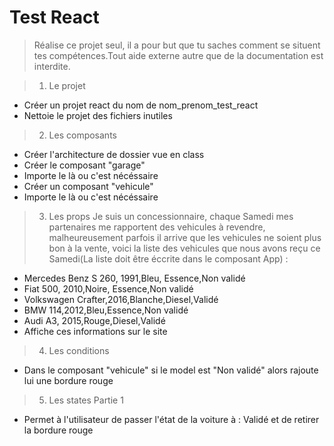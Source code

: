 # Test React

>Réalise ce projet seul, il a pour but que tu saches comment se situent tes compétences.Tout aide externe autre que de la documentation est interdite.

>1. Le projet
* Créer un projet react du nom de nom_prenom_test_react
* Nettoie le projet des fichiers inutiles

>2. Les composants
* Créer l'architecture de dossier vue en class
* Créer le composant "garage" 
* Importe le là ou c'est nécéssaire
* Créer un composant "vehicule"
* Importe le là ou c'est nécéssaire

>3. Les props
> Je suis un concessionnaire, chaque Samedi mes partenaires me rapportent des vehicules à revendre, malheureusement parfois il arrive que les vehicules ne soient plus bon à la vente, voici la liste des vehicules que nous avons reçu ce Samedi(La liste doit être éccrite dans le composant App) :
* Mercedes Benz S 260, 1991,Bleu, Essence,Non validé
* Fiat 500, 2010,Noire, Essence,Non validé
* Volkswagen Crafter,2016,Blanche,Diesel,Validé
* BMW 114,2012,Bleu,Essence,Non validé
* Audi A3, 2015,Rouge,Diesel,Validé
* Affiche ces informations sur le site

>4. Les conditions
* Dans le composant "vehicule" si le model est "Non validé" alors rajoute lui une bordure rouge

>5. Les states Partie 1
* Permet à l'utilisateur de passer l'état de la voiture à : Validé et de retirer la bordure rouge
